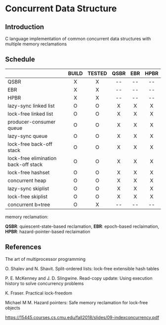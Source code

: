 # Concurrent Data Structure

## Introduction

C language implementation of common concurrent data structures with multiple memory reclamations

## Schedule

|                                      | BUILD | TESTED | QSBR | EBR  | HPBR |
| ------------------------------------ | :---: | :----: | :--: | :--: | :--: |
| QSBR                                 |   X   |   X    |  --  |  --  |  --  |
| EBR                                  |   X   |   X    |  --  |  --  |  --  |
| HPBR                                 |   X   |   X    |  --  |  --  |  --  |
| lazy-sync linked list                |   O   |   O    |  X   |  X   |  X   |
| lock-free linked list                |   O   |   O    |  X   |  X   |  X   |
| producer-consumer queue              |   O   |   O    |  X   |  X   |  X   |
| lazy-sync queue                      |   O   |   O    |  X   |  X   |  X   |
| lock-free back-off stack             |   O   |   O    |  X   |  X   |  X   |
| lock-free elimination back-off stack |   O   |   O    |  X   |  X   |  X   |
| lock-free hashset                    |   O   |   O    |  X   |  X   |  X   |
| concurrent heap                      |   O   |   O    |  X   |  X   |  X   |
| lazy-sync skiplist                   |   O   |   O    |  X   |  X   |  X   |
| lock-free skiplist                   |   O   |   O    |  X   |  X   |  X   |
| concurrent b+tree                    |   O   |   X    |  --  |  --  |  --  |

memory reclamation:

**QSBR**: quiescent-state-based reclamation, **EBR**: epoch-based reclaimation, **HPBR**: hazard-pointer-based reclaimation


## References

The art of multiprocessor programming

O. Shalev and N. Shavit. Split-ordered lists: lock-free extensible hash tables

P. E. McKenney and J. D. Slingwine. Read-copy update: Using execution history to solve concurrency problems

K. Fraser. Practical lock-freedom

Michael M M. Hazard pointers: Safe memory reclamation for lock-free objects

https://15445.courses.cs.cmu.edu/fall2018/slides/09-indexconcurrency.pdf